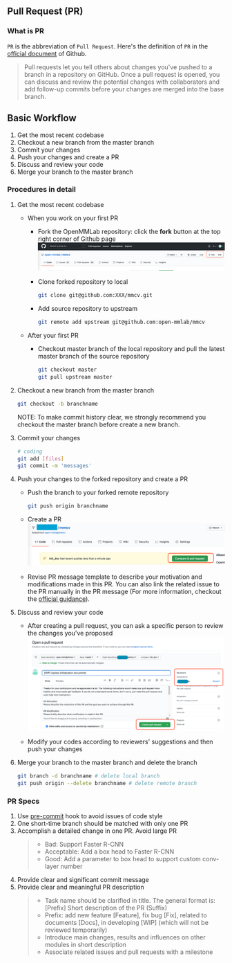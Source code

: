 ## Pull Request (PR)

### What is PR

`PR` is the abbreviation of `Pull Request`. Here's the definition of `PR` in the [official document](https://docs.github.com/en/github/collaborating-with-pull-requests/proposing-changes-to-your-work-with-pull-requests/about-pull-requests) of Github.

> Pull requests let you tell others about changes you've pushed to a branch in a repository on GitHub. Once a pull request is opened, you can discuss and review the potential changes with collaborators and add follow-up commits before your changes are merged into the base branch.

## Basic Workflow

1. Get the most recent codebase
2. Checkout a new branch from the master branch
3. Commit your changes
4. Push your changes and create a PR
5. Discuss and review your code
6. Merge your branch to the master branch

### Procedures in detail

1. Get the most recent codebase
    + When you work on your first PR
        - Fork the OpenMMLab repository: click the **fork** button at the top right corner of Github page
        ![avatar](../_static/community/1.png)

        - Clone forked repository to local
            ```bash
            git clone git@github.com:XXX/mmcv.git
            ```

        - Add source repository to upstream
            ```bash
            git remote add upstream git@github.com:open-mmlab/mmcv
            ```

    + After your first PR
       - Checkout master branch of the local repository and pull the latest master branch of the source repository
            ```bash
            git checkout master
            git pull upstream master
            ```

2. Checkout a new branch from the master branch
    ```bash
    git checkout -b branchname
    ```

    NOTE: To make commit history clear, we strongly recommend you checkout the master branch before create a new branch.

3. Commit your changes
    ```bash
    # coding
    git add [files]
    git commit -m 'messages'
    ```

4. Push your changes to the forked repository and create a PR
    + Push the branch to your forked remote repository
        ```bash
        git push origin branchname
        ```

    + Create a PR
    ![avatar](../_static/community/2.png)

    + Revise PR message template to describe your motivation and modifications made in this PR. You can also link the related issue to the PR manually in the PR message (For more information, checkout the [official guidance](https://docs.github.com/en/issues/tracking-your-work-with-issues/linking-a-pull-request-to-an-issue)).

5. Discuss and review your code
   + After creating a pull request, you can ask a specific person to review the changes you've proposed
    ![avatar](../_static/community/3.png)

    + Modify your codes according to reviewers' suggestions and then push your changes

6.  Merge your branch to the master branch and delete the branch
    ```bash
    git branch -d branchname # delete local branch
    git push origin --delete branchname # delete remote branch
    ```

### PR Specs

1. Use [pre-commit](https://pre-commit.com) hook to avoid issues of code style
2. One short-time branch should be matched with only one PR
3. Accomplish a detailed change in one PR. Avoid large PR
   >- Bad: Support Faster R-CNN
   >- Acceptable: Add a box head to Faster R-CNN
   >- Good: Add a parameter to box head to support custom conv-layer number
4. Provide clear and significant commit message
5. Provide clear and meaningful PR description
   >- Task name should be clarified in title. The general format is: [Prefix] Short description of the PR (Suffix)
   >- Prefix: add new feature [Feature], fix bug [Fix], related to documents [Docs], in developing [WIP] (which will not be reviewed temporarily)
   >- Introduce main changes, results and influences on other modules in short description
   >- Associate related issues and pull requests with a milestone
